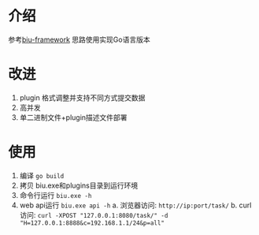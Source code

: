

# 介绍 #

参考[biu-framework](https://github.com/0xbug/Biu-framework) 思路使用实现Go语言版本

# 改进 #

1. plugin 格式调整并支持不同方式提交数据
2. 高并发
3. 单二进制文件+plugin描述文件部署

# 使用 #

1. 编译 `go build`
2. 拷贝 biu.exe和plugins目录到运行环境
3. 命令行运行 `biu.exe -h`
4. web api运行 `biu.exe api -h`
    a. 浏览器访问: `http://ip:port/task/`
    b. curl访问: `curl -XPOST "127.0.0.1:8080/task/" -d "H=127.0.0.1:8888&c=192.168.1.1/24&p=all"`